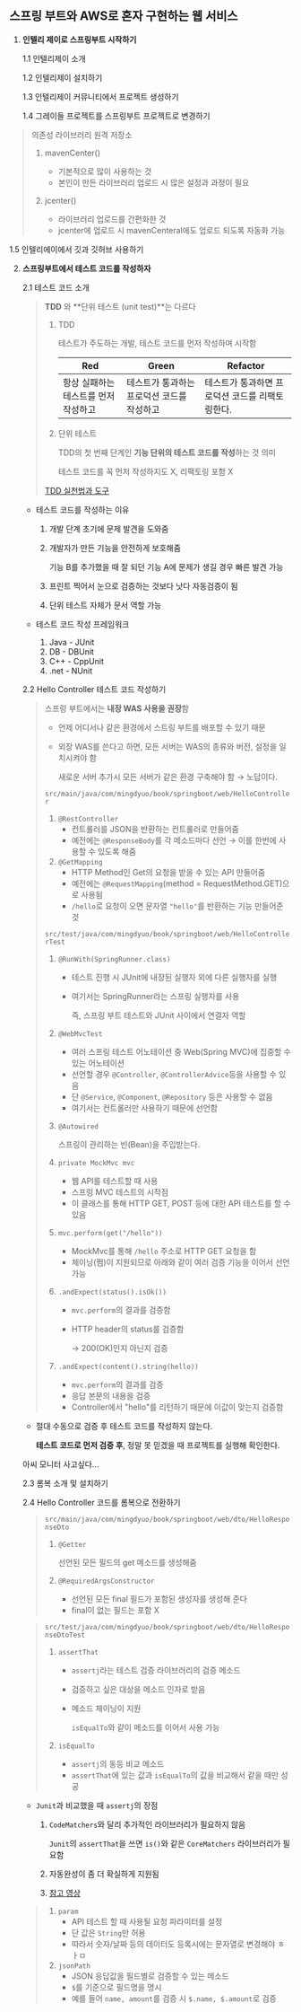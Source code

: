 ## 스프링 부트와 AWS로 혼자 구현하는 웹 서비스



1. **인텔리 제이로 스프링부트 시작하기**

   1.1 인텔리제이 소개

   1.2 인텔리제이 설치하기

   1.3 인텔리제이 커뮤니티에서 프로젝트 생성하기

   1.4 그레이들 프로젝트를 스프링부트 프로젝트로 변경하기

> 의존성 라이브러리 원격 저장소
>
> 1. mavenCenter()
>    - 기본적으로 많이 사용하는 것
>    - 본인이 만든 라이브러리 업로드 시 많은 설정과 과정이 필요
>
> 2. jcenter()
>    - 라이브러리 업로드를 간편화한 것
>    - jcenter에 업로드 시 mavenCenteral에도 업로드 되도록 자동화 가능

   1.5 인텔리에이에서 깃과 깃허브 사용하기



2. **스프링부트에서 테스트 코드를 작성하자**

   2.1 테스트 코드 소개

   > **TDD** 와 **단위 테스트 (unit test)**는 다르다
   >
   > 1. TDD
   >
   >    테스트가 주도하는 개발, 테스트 코드를 먼저 작성하며 시작함
   >
   >    | Red                                  | Green                                      | Refactor                                        |
   >    | ------------------------------------ | ------------------------------------------ | ----------------------------------------------- |
   >    | 항상 실패하는 테스트를 먼저 작성하고 | 테스트가 통과하는 프로덕션 코드를 작성하고 | 테스트가 통과하면 프로덕션 코드를 리팩토링한다. |
   >
   > 2. 단위 테스트 
   >
   >    TDD의 첫 번째 단계인 **기능 단위의 테스트 코드를 작성**하는 것 의미
   >
   >    테스트 코드를 꼭 먼저 작성하지도 X, 리팩토링 포함 X
   >
   > [TDD 실천법과 도구](https://repo.yona.io/doortts/blog/issue/1)

   - 테스트 코드를 작성하는 이유

     1. 개발 단계 초기에 문제 발견을 도와줌

     2. 개발자가 만든 기능을 안전하게 보호해줌

        기능 B를 추가했을 때 잘 되던 기능 A에 문제가 생길 경우 빠른 발견 가능

     3. 프린트 찍어서 눈으로 검증하는 것보다 낫다 자동검증이 됨

     4. 단위 테스트 자체가 문서 역할 가능

   - 테스트 코드 작성 프레임워크

     1. Java - JUnit
     2. DB - DBUnit
     3. C++ - CppUnit
     4. .net - NUnit

   

   2.2 Hello Controller 테스트 코드 작성하기

   > 스프링 부트에서는 **내장 WAS 사용을 권장**함
   >
   > - 언제 어디서나 같은 환경에서 스트링 부트를 배포할 수 있기 때문
   >
   > - 외장 WAS를 쓴다고 하면, 모든 서버는 WAS의 종류와 버전, 설정을 일치시켜야 함
   >
   >   새로운 서버 추가시 모든 서버가 같은 환경 구축해야 함 → 노답이다.
   >
   > `src/main/java/com/mingdyuo/book/springboot/web/HelloController`
   >
   > 1. `@RestController`
   >    - 컨트롤러를 JSON을 반환하는 컨트롤러로 만들어줌
   >    - 예전에는 `@ResponseBody`를 각 메소드마다 선언 → 이를 한번에 사용할 수 있도록 해줌
   > 2. `@GetMapping`
   >    - HTTP Method인 Get의 요청을 받을 수 있는 API 만들어줌
   >    - 예전에는 `@RequestMapping`(method = RequestMethod.GET)으로 사용됨
   >    - `/hello`로 요청이 오면 문자열 `"hello"`를 반환하는 기능 만들어준 것
   >
   > `src/test/java/com/mingdyuo/book/springboot/web/HelloControllerTest`
   >
   > 1. `@RunWith(SpringRunner.class)`
   >
   >    - 테스트 진행 시 JUnit에 내장된 실행자 외에 다른 실행자를 실행
   >
   >    - 여기서는 SpringRunner라는 스프링 실행자를 사용
   >
   >      즉, 스프링 부트 테스트와 JUnit 사이에서 연결자 역할
   >
   > 2. `@WebMvcTest`
   >
   >    - 여러 스프링 테스트 어노테이션 중 Web(Spring MVC)에 집중할 수 있는 어노테이션
   >    - 선언할 경우 `@Controller`, `@ControllerAdvice`등을 사용할 수 있음
   >    - 단 `@Service`, `@Component`, `@Repository` 등은 사용할 수 없음
   >    - 여기서는 컨트롤러만 사용하기 때문에 선언함
   >
   > 3. `@Autowired`
   >
   >    스프링이 관리하는 빈(Bean)을 주입받는다.
   >
   > 4. `private MockMvc mvc`
   >
   >    - 웹 API를 테스트할 때 사용
   >    - 스프링 MVC 테스트의 시작점
   >    - 이 클래스를 통해 HTTP GET, POST 등에 대한 API 테스트를 할 수 있음
   >
   > 5. `mvc.perform(get("/hello"))`
   >
   >    - MockMvc를 통해 `/hello` 주소로 HTTP GET 요청을 함
   >    - 체이닝(쩜)이 지원되므로 아래와 같이 여러 검증 기능을 이어서 선언 가능
   >
   > 6. `.andExpect(status().isOk())`
   >
   >    - `mvc.perform`의 결과를 검증함
   >
   >    - HTTP header의 status를 검증함
   >
   >      → 200(OK)인지 아닌지 검증
   >
   > 7. `.andExpect(content().string(hello))`
   >
   >    - `mvc.perform`의 결과를 검증
   >    - 응답 본문의 내용을 검증
   >    - Controller에서 "hello"를 리턴하기 때문에 이값이 맞는지 검증함

   * 절대 수동으로 검증 후 테스트 코드를 작성하지 않는다.

     **테스트 코드로 먼저 검증 후**, 정말 못 믿겠을 때 프로젝트를 실행해 확인한다.

   아씨 모니터 사고싶다...

   

   2.3 롬복 소개 및 설치하기

   2.4 Hello Controller 코드를 롬복으로 전환하기

   > `src/main/java/com/mingdyuo/book/springboot/web/dto/HelloResponseDto`
   >
   > 1. `@Getter`
   >
   >    선언된 모든 필드의 get 메소드를 생성해줌
   >
   > 2. `@RequiredArgsConstructor`
   >
   >    - 선언된 모든 final 필드가 포함된 생성자를 생성해 준다
   >    - final이 없는 필드는 포함 X

   > `src/test/java/com/mingdyuo/book/springboot/web/dto/HelloResponseDtoTest`
   >
   > 1. `assertThat`
   >
   >    - `assertj`라는 테스트 검증 라이브러리의 검증 메소드
   >
   >    - 검증하고 싶은 대상을 메소드 인자로 받음
   >
   >    - 메소드 체이닝이 지원
   >
   >      `isEqualTo`와 같이 메소드를 이어서 사용 가능
   >
   > 2. `isEqualTo`
   >
   >    - `assertj`의 동등 비교 메소드
   >    - `assertThat`에 있는 값과  `isEqualTo`의 값을 비교해서 같을 때만 성공

   - `Junit`과 비교했을 때 `assertj`의 장점

     1. `CodeMatchers`와 달리 추가적인 라이브러리가 필요하지 않음

        `Junit`의 `assertThat`을 쓰면 `is()`와 같은 `CoreMatchers` 라이브러리가 필요함

     2. 자동완성이 좀 더 확실하게 지원됨

     3. [참고 영상](https://youtu.be/zLx_fI24UXM)

   > 1. `param`
   >    - API 테스트 할 때 사용될 요청 파라미터를 설정
   >    - 단 값은 `String`만 허용
   >    - 따라서 숫자/날짜 등의 데이터도 등록시에는 문자열로 변경해야 ㅎ ㅏㅁ
   > 2. `jsonPath`
   >    - JSON 응답값을 필드별로 검증할 수 있는 메소드
   >    - `$`를 기준으로 필드명을 명시
   >    - 예를 들어 `name, amount`를 검증 시 `$.name, $.amount`로 검증
